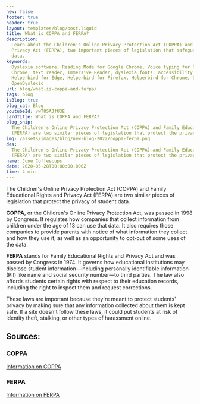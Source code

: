 ```yaml
---
new: false
footer: true
header: true
layout: templates/blog/post.liquid
title: What is COPPA and FERPA?
description:
  Learn about the Children's Online Privacy Protection Act (COPPA) and Family Educational Rights and
  Privacy Act (FERPA), two important pieces of legislation that safeguard the privacy of student
  data.
keywords:
  Dyslexia software, Reading Mode for Google Chrome, Voice typing for Chrome, Text to speech for
  Chrome, text reader, Immersive Reader, dyslexia fonts, accessibility software, dyslexia software,
  Helperbird for Edge, Helperbird for Firefox, Helperbird for Chrome, Opendyslexic for Chrome,
  OpenDyslexic
url: blog/what-is-coppa-and-ferpa/
tags: blog
isBlog: true
blog_cat: Blog
youtubeId: vwT8SAJfU3E
cardTitle: What is COPPA and FERPA?
blog_snip:
  The Children's Online Privacy Protection Act (COPPA) and Family Educational Rights and Privacy Act
  (FERPA) are two similar pieces of legislation that protect the privacy of student data.
img: /assets/images/blog/new-blog-2022/coppa-ferpa.png
des:
  The Children's Online Privacy Protection Act (COPPA) and Family Educational Rights and Privacy Act
  (FERPA) are two similar pieces of legislation that protect the privacy of student data.
name: June Coffeecups
date: 2020-05-28T00:00:00.000Z
time: 4 min
---
```


The Children's Online Privacy Protection Act (COPPA) and Family Educational Rights and Privacy Act
(FERPA) are two similar pieces of legislation that protect the privacy of student data.

**COPPA**, or the Children's Online Privacy Protection Act, was passed in 1998 by Congress. It
regulates how companies that collect information from children under the age of 13 can use that
data. It also requires those companies to provide parents with notice of what information they
collect and how they use it, as well as an opportunity to opt-out of some uses of the data.

**FERPA** stands for Family Educational Rights and Privacy Act and was passed by Congress in 1974.
It governs how educational institutions may disclose student information—including personally
identifiable information (PII) like name and social security number—to third parties. The law also
affords students certain rights with respect to their education records, including the right to
inspect them and request corrections.

These laws are important because they're meant to protect students' privacy by making sure that any
information collected about them is kept safe. If a site doesn't follow these laws, it could put
students at risk of identity theft, stalking, or other types of harassment online.

## Sources:

### COPPA

[Information on COPPA](https://www.ftc.gov/business-guidance/resources/complying-coppa-frequently-asked-questions?msclkid=dac21fc7ce5511ecbca94bf6327c3826)

### FERPA

[Information on FERPA](https://www.cdc.gov/phlp/publications/topic/ferpa.html?msclkid=13232553ce5611ec8741a253c1f3c01a)
